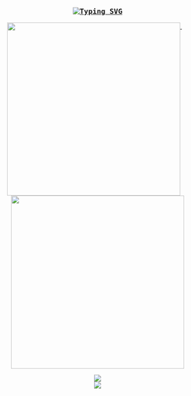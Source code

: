 
<h3 align="center">
  <samp>
   <a href="https://git.io/typing-svg">
   <img src="https://readme-typing-svg.herokuapp.com?font=Fira+Code&weight=700&size=30&pause=1000&color=90F7C3FF&repeat=false&random=false&width=435&lines=catch+o+cat" alt="Typing SVG" />
   </a>
  </samp>
</h3>

<p align="center">
  <a href="https://github.com/catchocat">
    <img width="400" align="top" src="https://github-readme-stats.vercel.app/api?username=catchocat&show_icons=true&theme=vue" />
  </a>
  &emsp;
  <a href="https://github.com/catchocat">
    <img width="400" align="top" src="https://github-readme-stats.vercel.app/api/top-langs/?username=catchocat&layout=compact" />
  </a>
</p>

<div align="center">
    <img src="https://github-readme-activity-graph.vercel.app/graph?username=catchocat&theme=github-light" />
</div>

<div align="center">
  <img src="https://raw.githubusercontent.com/catchocat/catchocat/main/assets/github-contribution-grid-snake.svg" >
</div>

<!---
catchocat/catchocat is a ✨ special ✨ repository because its `README.md` (this file) appears on your GitHub profile.
You can click the Preview link to take a look at your changes.
- 👋 Hi, I’m @catchocat
- 👀 I’m interested in ...
- 🌱 I’m currently learning ...
- 💞️ I’m looking to collaborate on ...
- 📫 How to reach me ...
--->
